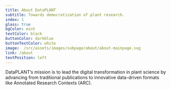 ```yaml
---
title: About DataPLANT
subtitle: Towards democratization of plant research.
index: 1
glass: true
bgColor: mint
textColor: black
buttonColor: darkblue
buttonTextColor: white
image:  /src/assets/images/subpage/about/about-mainpage.svg
link: /about
textPosition: left
---
```


DataPLANT’s mission is to lead the digital transformation in plant science by advancing from traditional publications to innovative data-driven formats like Annotated Research Contexts (ARC).
